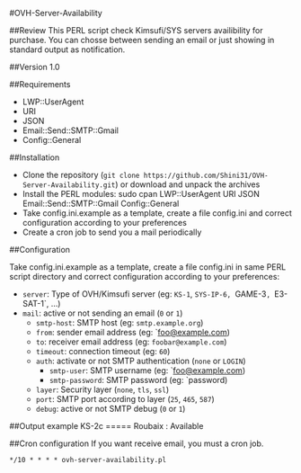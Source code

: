 #OVH-Server-Availability

##Review 
This PERL script check Kimsufi/SYS servers availibility for purchase. 
You can chosse between sending an email or just showing in standard output as notification.

##Version
1.0

##Requirements
* LWP::UserAgent
* URI
* JSON
* Email::Send::SMTP::Gmail
* Config::General

##Installation

* Clone the repository (`git clone https://github.com/Shini31/OVH-Server-Availability.git`) or download and unpack the archives
* Install the PERL modules: sudo cpan LWP::UserAgent URI JSON Email::Send::SMTP::Gmail Config::General
* Take config.ini.example as a template, create a file config.ini and correct configuration according to your preferences
* Create a cron job to send you a mail periodically

##Configuration

Take config.ini.example as a template, create a file config.ini in same PERL script directory and correct configuration according to your preferences:
* `server`: Type of OVH/Kimsufi server (eg: `KS-1`, `SYS-IP-6, `GAME-3`, `E3-SAT-1`, ...)
* `mail`: active or not sending an email (`0` or `1`)
  * `smtp-host`: SMTP host (eg: `smtp.example.org`)
  * `from`: sender email address (eg: `foo@example.com)
  * `to`: receiver email address (eg: `foobar@example.com`)
  * `timeout`: connection timeout (eg: `60`)
  * `auth`: activate or not SMTP authentication (`none` or `LOGIN`)
    * `smtp-user`: SMTP username (eg: `foo@example.com)
    * `smtp-password`: SMTP password (eg: `password)
  * `layer`: Security layer (`none`, `tls`, `ssl`)
  * `port`: SMTP port according to layer (`25`, `465`, `587`)
  * `debug`: active or not SMTP debug (`0` or `1`)



##Output example
    KS-2c
    =====
    Roubaix : Available


##Cron configuration
If you want receive email, you must a cron job.

    */10 * * * * ovh-server-availability.pl

